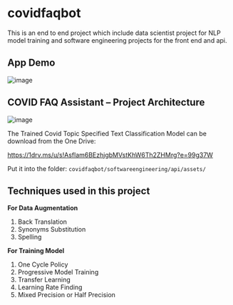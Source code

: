# covidfaqbot
This is an end to end project which include data scientist project for NLP model training and software engineering projects for the front end and api.

## App Demo

![image](https://user-images.githubusercontent.com/5151146/123955438-f4f2e380-d9ec-11eb-8672-418f7c5c5b96.png)


## COVID FAQ Assistant – Project Architecture

![image](https://user-images.githubusercontent.com/5151146/123955473-ffad7880-d9ec-11eb-8d3a-68f8405651e3.png)

The Trained Covid Topic Specified Text Classification Model can be download from the One Drive:

https://1drv.ms/u/s!Asflam6BEzhjgbMVstKhW6Th2ZHMrg?e=99g37W

Put it into the folder: 
`covidfaqbot/softwareengineering/api/assets/`

## Techniques used in this project

**For Data Augmentation**
1. Back Translation
2. Synonyms Substitution
3. Spelling

**For Training Model**
1. One Cycle Policy
2. Progressive Model Training
3. Transfer Learning
4. Learning Rate Finding
5. Mixed Precision or Half Precision
